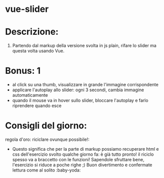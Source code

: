 # vue-slider

# Descrizione:

1. Partendo dal markup della versione svolta in js plain, rifare lo slider ma questa volta usando Vue.

# Bonus: 1

- al click su una thumb, visualizzare in grande l'immagine corrispondente
- applicare l'autoplay allo slider: ogni 3 secondi, cambia immagine automaticamente
- quando il mouse va in hover sullo slider, bloccare l'autoplay e farlo riprendere quando esce

# Consigli del giorno:

regola d'oro: riciclare ovunque possibile!:

- Questo significa che per la parte di markup possiamo recuperare html e css dell'esercizio svolto qualche giorno fa: è già tutto pronto!
  il riciclo spesso va a braccetto con le funzioni! Sapendole sfruttare bene, l'esercizio si riduce a poche righe ;)
  Buon divertimento e confermate lettura come al solito :baby-yoda:
